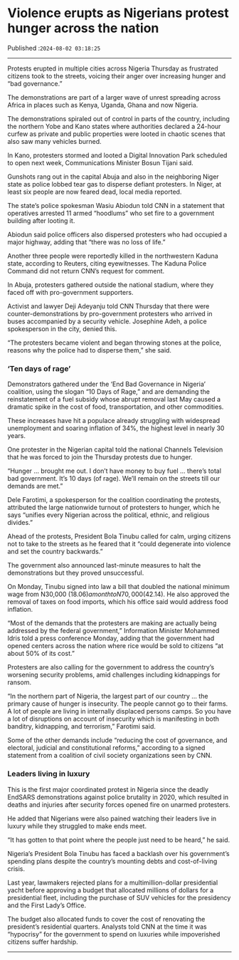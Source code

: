# Violence erupts as Nigerians protest hunger across the nation

Published :`2024-08-02 03:18:25`

---

Protests erupted in multiple cities across Nigeria Thursday as frustrated citizens took to the streets, voicing their anger over increasing hunger and “bad governance.”

The demonstrations are part of a larger wave of unrest spreading across Africa in places such as Kenya, Uganda, Ghana and now Nigeria.

The demonstrations spiraled out of control in parts of the country, including the northern Yobe and Kano states where authorities declared a 24-hour curfew as private and public properties were looted in chaotic scenes that also saw many vehicles burned.

In Kano, protesters stormed and looted a Digital Innovation Park scheduled to open next week, Communications Minister Bosun Tijani said.

Gunshots rang out in the capital Abuja and also in the neighboring Niger state as police lobbed tear gas to disperse defiant protesters. In Niger, at least six people are now feared dead, local media reported.

The state’s police spokesman Wasiu Abiodun told CNN in a statement that operatives arrested 11 armed “hoodlums” who set fire to a government building after looting it.

Abiodun said police officers also dispersed protesters who had occupied a major highway, adding that “there was no loss of life.”

Another three people were reportedly killed in the northwestern Kaduna state, according to Reuters, citing eyewitnesses. The Kaduna Police Command did not return CNN’s request for comment.

In Abuja, protesters gathered outside the national stadium, where they faced off with pro-government supporters.

Activist and lawyer Deji Adeyanju told CNN Thursday that there were counter-demonstrations by pro-government protesters who arrived in buses accompanied by a security vehicle. Josephine Adeh, a police spokesperson in the city, denied this.

“The protesters became violent and began throwing stones at the police, reasons why the police had to disperse them,” she said.

### ‘Ten days of rage’

Demonstrators gathered under the ‘End Bad Governance in Nigeria’ coalition, using the slogan “10 Days of Rage,” and are demanding the reinstatement of a fuel subsidy whose abrupt removal last May caused a dramatic spike in the cost of food, transportation, and other commodities.

These increases have hit a populace already struggling with widespread unemployment and soaring inflation of 34%, the highest level in nearly 30 years.

One protester in the Nigerian capital told the national Channels Television that he was forced to join the Thursday protests due to hunger.

“Hunger … brought me out. I don’t have money to buy fuel … there’s total bad government. It’s 10 days (of rage). We’ll remain on the streets till our demands are met.”

Dele Farotimi, a spokesperson for the coalition coordinating the protests, attributed the large nationwide turnout of protesters to hunger, which he says “unifies every Nigerian across the political, ethnic, and religious divides.”

Ahead of the protests, President Bola Tinubu called for calm, urging citizens not to take to the streets as he feared that it “could degenerate into violence and set the country backwards.”

The government also announced last-minute measures to halt the demonstrations but they proved unsuccessful.

On Monday, Tinubu signed into law a bill that doubled the national minimum wage from N30,000 ($18.06) a month to N70,000 ($42.14). He also approved the removal of taxes on food imports, which his office said would address food inflation.

“Most of the demands that the protesters are making are actually being addressed by the federal government,” Information Minister Mohammed Idris told a press conference Monday, adding that the government had opened centers across the nation where rice would be sold to citizens “at about 50% of its cost.”

Protesters are also calling for the government to address the country’s worsening security problems, amid challenges including kidnappings for ransom.

“In the northern part of Nigeria, the largest part of our country … the primary cause of hunger is insecurity. The people cannot go to their farms. A lot of people are living in internally displaced persons camps. So you have a lot of disruptions on account of insecurity which is manifesting in both banditry, kidnapping, and terrorism,” Farotimi said.

Some of the other demands include “reducing the cost of governance, and electoral, judicial and constitutional reforms,” according to a signed statement from a coalition of civil society organizations seen by CNN.

### Leaders living in luxury

This is the first major coordinated protest in Nigeria since the deadly EndSARS demonstrations against police brutality in 2020, which resulted in deaths and injuries after security forces opened fire on unarmed protesters.

He added that Nigerians were also pained watching their leaders live in luxury while they struggled to make ends meet.

“It has gotten to that point where the people just need to be heard,” he said.

Nigeria’s President Bola Tinubu has faced a backlash over his government’s spending plans despite the country’s mounting debts and cost-of-living crisis.

Last year, lawmakers rejected plans for a multimillion-dollar presidential yacht before approving a budget that allocated millions of dollars for a presidential fleet, including the purchase of SUV vehicles for the presidency and the First Lady’s Office.

The budget also allocated funds to cover the cost of renovating the president’s residential quarters. Analysts told CNN at the time it was “hypocrisy” for the government to spend on luxuries while impoverished citizens suffer hardship.

---

